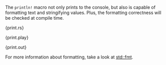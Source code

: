 The `println!` macro not only prints to the console, but also is capable of
formatting text and stringifying values. Plus, the formatting correctness will
be checked at compile time.

{print.rs}

{print.play}

{print.out}

For more information about formatting, take a look at
[std::fmt](http://static.rust-lang.org/doc/master/std/fmt/index.html).
